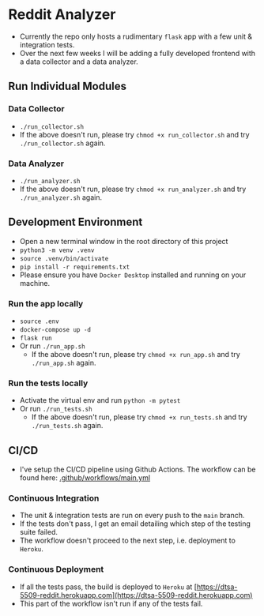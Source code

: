 # Reddit Analyzer

- Currently the repo only hosts a rudimentary `flask` app with a few unit & integration tests.
- Over the next few weeks I will be adding a fully developed frontend with a data collector and a data analyzer.

## Run Individual Modules
### Data Collector
- `./run_collector.sh`
- If the above doesn't run, please try `chmod +x run_collector.sh` and try `./run_collector.sh` again.

### Data Analyzer
- `./run_analyzer.sh`
- If the above doesn't run, please try `chmod +x run_analyzer.sh` and try `./run_analyzer.sh` again.

## Development Environment
- Open a new terminal window in the root directory of this project
- `python3 -m venv .venv`
- `source .venv/bin/activate`
- `pip install -r requirements.txt`
- Please ensure you have `Docker Desktop` installed and running on your machine.

### Run the app locally
- `source .env`
- `docker-compose up -d`
- `flask run`
- Or run `./run_app.sh`
    - If the above doesn't run, please try `chmod +x run_app.sh` and try `./run_app.sh` again.

### Run the tests locally
- Activate the virtual env and run `python -m pytest`
- Or run `./run_tests.sh`
    - If the above doesn't run, please try `chmod +x run_tests.sh` and try `./run_tests.sh` again.

## CI/CD
- I've setup the CI/CD pipeline using Github Actions. The workflow can be found here: [.github/workflows/main.yml](https://github.com/karansangha/dtsa-5509-reddit/blob/main/.github/workflows/main.yml)

### Continuous Integration
- The unit & integration tests are run on every push to the `main` branch.
- If the tests don't pass, I get an email detailing which step of the testing suite failed.
- The workflow doesn't proceed to the next step, i.e. deployment to `Heroku`.

### Continuous Deployment
- If all the tests pass, the build is deployed to `Heroku` at [https://dtsa-5509-reddit.herokuapp.com](https://dtsa-5509-reddit.herokuapp.com)
- This part of the workflow isn't run if any of the tests fail.
